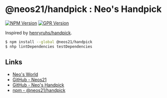 # @neos21/handpick : Neo's Handpick

[![NPM Version](https://img.shields.io/npm/v/@neos21/handpick.svg)](https://www.npmjs.com/package/@neos21/handpick) [![GPR Version](https://img.shields.io/github/package-json/v/neos21/neos-handpick?label=github)](https://github.com/Neos21/neos-handpick/pkgs/npm/handpick)

Inspired by [henryruhs/handpick](https://github.com/henryruhs/handpick).

```bash
$ npm install --global @neos21/handpick
$ nhp lintDependencies testDependencies
```


## Links

- [Neo's World](https://neos21.net/)
- [GitHub - Neos21](https://github.com/Neos21/)
- [GitHub - Neo's Handpick](https://github.com/Neos21/neos-handpick)
- [npm - @neos21/handpick](https://www.npmjs.com/package/@neos21/handpick)
